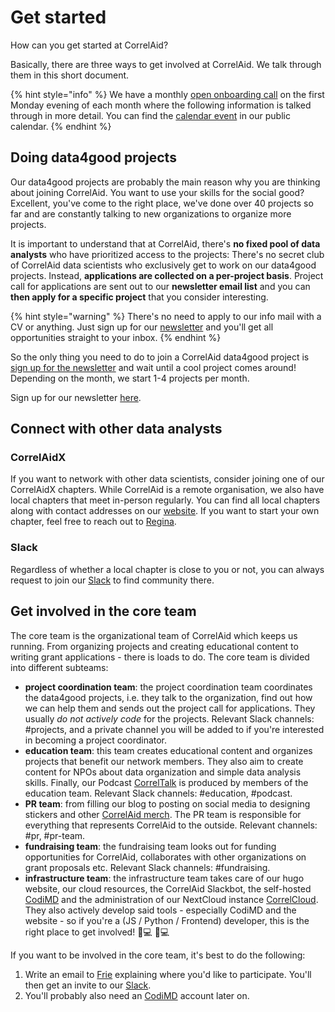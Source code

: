 # Get started

How can you get started at CorrelAid? 

Basically, there are three ways to get involved at CorrelAid. We talk through them in this short document.

{% hint style="info" %}
We have a monthly [open onboarding call](wiki/communication/conference-calls.md#open-onboarding-call-1st-monday) on the first Monday evening of each month where the following information is talked through in more detail. You can find the [calendar event](https://correlcloud.org/index.php/apps/calendar/p/w4ak9WY4T6Ln452r/CorrelAid) in our public calendar. 
{% endhint %}

## Doing data4good projects

Our data4good projects are probably the main reason why you are thinking about joining CorrelAid. You want to use your skills for the social good? Excellent, you've come to the right place, we've done over 40 projects so far and are constantly talking to new organizations to organize more projects.

It is important to understand that at CorrelAid, there's **no fixed pool of data analysts** who have prioritized access to the projects: There's no secret club of CorrelAid data scientists who exclusively get to work on our data4good projects. Instead, **applications are collected on a per-project basis**. Project call for applications are sent out to our **newsletter email list** and you can **then apply for a specific project** that you consider interesting. 

{% hint style="warning" %}
There's no need to apply to our info mail with a CV or anything. Just sign up for our [newsletter](https://correlaid.us12.list-manage.com/subscribe?u=b294bf2834adf5d89bdd2dd5a&id=915f3f3eff) and you'll get all opportunities straight to your inbox. 
{% endhint %}

So the only thing you need to do to join a CorrelAid data4good project is [sign up for the newsletter](https://correlaid.us12.list-manage.com/subscribe?u=b294bf2834adf5d89bdd2dd5a&id=915f3f3eff) and wait until a cool project comes around! Depending on the month, we start 1-4 projects per month. 

Sign up for our newsletter [here](https://correlaid.us12.list-manage.com/subscribe?u=b294bf2834adf5d89bdd2dd5a&id=915f3f3eff).

## Connect with other data analysts

### CorrelAidX

If you want to network with other data scientists, consider joining one of our CorrelAidX chapters. While CorrelAid is a remote organisation, we also have local chapters that meet in-person regularly. You can find all local chapters along with contact addresses on our [website](https://correlaid.org/en/correlaid-x/). If you want to start your own chapter, feel free to reach out to [Regina](mailto:regina.s@correlaid.org).

### Slack

Regardless of whether a local chapter is close to you or not, you can always request to join our [Slack](wiki/communication/slack.md#i-want-to-get-access-to-slack-how-do-i-get-it) to find community there. 

## Get involved in the core team

The core team is the organizational team of CorrelAid which keeps us running. From organizing projects and creating educational content to writing grant applications - there is loads to do. The core team is divided into different subteams:

* **project coordination team**: the project coordination team coordinates the data4good projects, i.e. they talk to the organization, find out how we can help them and sends out the project call for applications. They usually _do not actively code_ for the projects. Relevant Slack channels: \#projects, and a private channel you will be added to if you're interested in becoming a project coordinator.
* **education team**: this team creates educational content and organizes projects that benefit our network members. They also aim to create content for NPOs about data organization and simple data analysis skills. Finally, our Podcast [CorrelTalk](https://www.spreaker.com/show/correltalk-the-correlaid-podcast) is  produced by members of the education team. Relevant Slack channels: \#education, \#podcast. 
* **PR team**: from filling our blog to posting on social media to designing stickers and other [CorrelAid merch](wiki/correlaid-merch.md). The PR team is responsible for everything that represents CorrelAid to the outside. Relevant channels: \#pr, \#pr-team. 
* **fundraising team**: the fundraising team looks out for funding opportunities for CorrelAid, collaborates with other organizations on grant proposals etc. Relevant Slack channels: \#fundraising.
* **infrastructure team**: the infrastructure team takes care of our hugo website, our cloud resources, the CorrelAid Slackbot, the self-hosted [CodiMD](wiki/infrastructure/codimd.md) and the administration of our NextCloud instance [CorrelCloud](wiki/infrastructure/correlcloud.md). They also actively develop said tools - especially CodiMD and the website - so if you're a \(JS / Python / Frontend\) developer, this is the right place to get involved! 👩💻 👨💻 

If you want to be involved in the core team, it's best to do the following:

1. Write an email to [Frie](mailto:frie.p@correlaid.org) explaining where you'd like to participate. You'll then get an invite to our [Slack](wiki/communication/slack.md). 
2. You'll probably also need an [CodiMD](wiki/infrastructure/codimd.md) account later on. 





